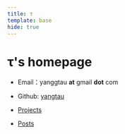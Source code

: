 ```yaml
---
title: τ
template: base
hide: true
---
```


# τ's homepage

- Email：yanggtau **at** gmail **dot** com

- Github: [yangtau](https://github.com/yangtau)

- [Projects](/projects.html)

- [Posts](/posts.html)

